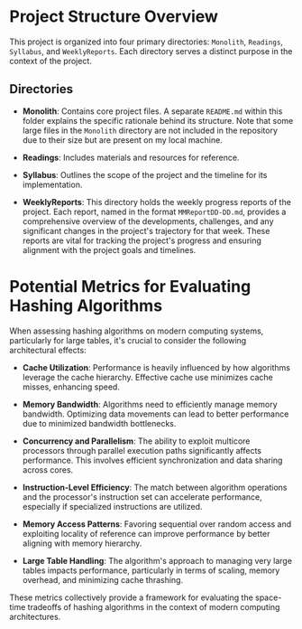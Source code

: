 # Project Structure Overview

This project is organized into four primary directories: `Monolith`, `Readings`, `Syllabus`, and `WeeklyReports`. Each directory serves a distinct purpose in the context of the project.

## Directories

- **Monolith**: Contains core project files. A separate `README.md` within this folder explains the specific rationale behind its structure. Note that some large files in the `Monolith` directory are not included in the repository due to their size but are present on my local machine.

- **Readings**: Includes materials and resources for reference.

- **Syllabus**: Outlines the scope of the project and the timeline for its implementation.

- **WeeklyReports**: This directory holds the weekly progress reports of the project. Each report, named in the format `MMReportDD-DD.md`, provides a comprehensive overview of the developments, challenges, and any significant changes in the project's trajectory for that week. These reports are vital for tracking the project's progress and ensuring alignment with the project goals and timelines.

# Potential Metrics for Evaluating Hashing Algorithms

When assessing hashing algorithms on modern computing systems, particularly for large tables, it's crucial to consider the following architectural effects:

- **Cache Utilization**: Performance is heavily influenced by how algorithms leverage the cache hierarchy. Effective cache use minimizes cache misses, enhancing speed.

- **Memory Bandwidth**: Algorithms need to efficiently manage memory bandwidth. Optimizing data movements can lead to better performance due to minimized bandwidth bottlenecks.

- **Concurrency and Parallelism**: The ability to exploit multicore processors through parallel execution paths significantly affects performance. This involves efficient synchronization and data sharing across cores.

- **Instruction-Level Efficiency**: The match between algorithm operations and the processor's instruction set can accelerate performance, especially if specialized instructions are utilized.

- **Memory Access Patterns**: Favoring sequential over random access and exploiting locality of reference can improve performance by better aligning with memory hierarchy.

- **Large Table Handling**: The algorithm's approach to managing very large tables impacts performance, particularly in terms of scaling, memory overhead, and minimizing cache thrashing.

These metrics collectively provide a framework for evaluating the space-time tradeoffs of hashing algorithms in the context of modern computing architectures.